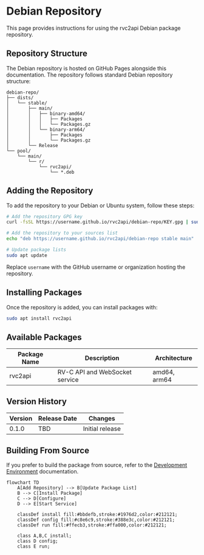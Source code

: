 # Debian Repository

This page provides instructions for using the rvc2api Debian package repository.

## Repository Structure

The Debian repository is hosted on GitHub Pages alongside this documentation. The repository follows standard Debian repository structure:

```
debian-repo/
├── dists/
│   └── stable/
│       ├── main/
│       │   ├── binary-amd64/
│       │   │   ├── Packages
│       │   │   └── Packages.gz
│       │   └── binary-arm64/
│       │       ├── Packages
│       │       └── Packages.gz
│       └── Release
└── pool/
    └── main/
        └── r/
            └── rvc2api/
                └── *.deb
```

## Adding the Repository

To add the repository to your Debian or Ubuntu system, follow these steps:

```bash
# Add the repository GPG key
curl -fsSL https://username.github.io/rvc2api/debian-repo/KEY.gpg | sudo apt-key add -

# Add the repository to your sources list
echo "deb https://username.github.io/rvc2api/debian-repo stable main" | sudo tee /etc/apt/sources.list.d/rvc2api.list

# Update package lists
sudo apt update
```

Replace `username` with the GitHub username or organization hosting the repository.

## Installing Packages

Once the repository is added, you can install packages with:

```bash
sudo apt install rvc2api
```

## Available Packages

| Package Name | Description                    | Architecture |
| ------------ | ------------------------------ | ------------ |
| rvc2api      | RV-C API and WebSocket service | amd64, arm64 |

## Version History

| Version | Release Date | Changes         |
| ------- | ------------ | --------------- |
| 0.1.0   | TBD          | Initial release |

## Building From Source

If you prefer to build the package from source, refer to the [Development Environment](development-environments.md) documentation.

```mermaid
flowchart TD
    A[Add Repository] --> B[Update Package List]
    B --> C[Install Package]
    C --> D[Configure]
    D --> E[Start Service]

    classDef install fill:#bbdefb,stroke:#1976d2,color:#212121;
    classDef config fill:#c8e6c9,stroke:#388e3c,color:#212121;
    classDef run fill:#ffecb3,stroke:#ffa000,color:#212121;

    class A,B,C install;
    class D config;
    class E run;
```
